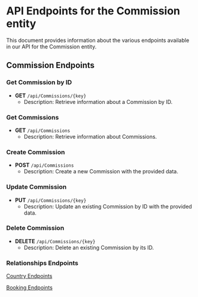 # API Endpoints for the Commission entity

This document provides information about the various endpoints available in our API for the Commission entity.

## Commission Endpoints

### Get Commission by ID
- **GET** `/api/Commissions/{key}`
  - Description: Retrieve information about a Commission by ID.
  
### Get Commissions
- **GET** `/api/Commissions`
  - Description: Retrieve information about Commissions.

### Create Commission
- **POST** `/api/Commissions`
  - Description: Create a new Commission with the provided data.

### Update Commission
- **PUT** `/api/Commissions/{key}`
  - Description: Update an existing Commission by ID with the provided data.
 
### Delete Commission
- **DELETE** `/api/Commissions/{key}`
  - Description: Delete an existing Commission by its ID.

### Relationships Endpoints

[Country Endpoints](CountryEndpoints.md)

[Booking Endpoints](BookingEndpoints.md)

